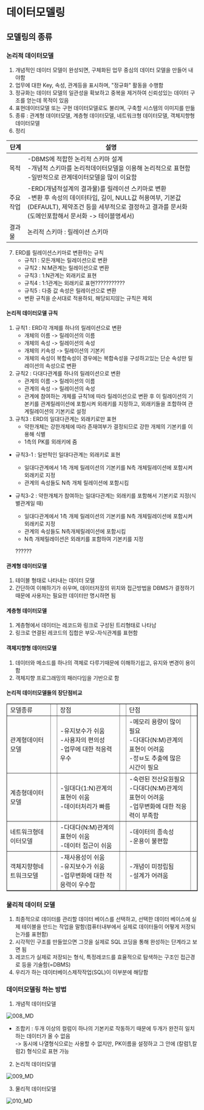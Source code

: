 # 데이터모델링

## 모델링의 종류

### 논리적 데이터모델

1. 개념적인 데이터 모델이 완성되면, 구체화된 업무 중심의 데이터 모델을 만들어 내야함
2. 업무에 대한 Key, 속성, 관계등을 표시하며, "정규화" 활동을 수행함
3. 정규화는 데이터 모델의 일관성을 확보하고 중복을 제거하여 신뢰성있는 데이터 구조를 얻는데 목적이 있음
4. 표현데이터모델 또는 구현 데이터모델로도 불리며, 구축할 시스템의 이미지를 만듦
5. 종류 : 관계형 데이터모델, 계층형 데이터모델, 네트워크형 데이터모델, 객체지향형 데이터모델
6. 정리

|단계|설명|
|---|---|
|목적|-DBMS에 적합한 논리적 스키마 설계<br>-개념적 스키마를  논리적데이터모델을 이용해 논리적으로 표현함<br>-일반적으로 관계데이터모델을 많이 이요함|
|주요 작업|-ERD(개념적설계의 결과물)를 릴레이션 스키마로 변환<br>-변환 후 속성의 데이터타입, 길이, NULL값 허용여부, 기본값(DEFAULT), 제약조건 등을 세부적으로 결정하고 결과를 문서화(도메인포함해서 문서화 -> 테이블명세서)|
|결과물|논리적 스키마 : 릴레이션 스키마|

7. ERD를 릴레이션스키마로 변환하는 규칙
    - 규칙1 : 모든개체는 릴레이션으로  변환
    - 규칙2 : N:M관계는 릴레이션으로 변환
    - 규칙3 : 1:N관계는 외래키로 표현
    - 규칙4 : 1:1관계는 외래키로 표현???????????
    - 규칙5 : 다중 값 속성은 릴레이션으로 변환
    - 변환 규칙을 순서대로 적용하되, 해당되지않는 규칙은 제외

#### 논리적 데이터모델 규칙

1. 규칙1 : ERD각 개체를 하나의 릴레이션으로 변환
    - 개체의 이름 -> 릴레이션의 이름
    - 개체의 속성 -> 릴레이션의 속성
    - 개체의 키속성 -> 릴레이션의 기본키
    - 개체의 속성이 복합속성이 경우에는 복합속성을 구성하고있는 단순 속성만 릴레이션의 속성으로 변환
2. 규칙2 : 다대다관계를 하나의 릴레이션으로 변환
    - 관계의 이름 -> 릴레이션의 이름
    - 관계의 속성 -> 릴레이션의 속성
    - 관계에 참여하는 개체를 규칙1에 따라 릴레이션으로 변환 후 이 릴레이션의 기본키를 관계릴레이션에 포함시켜 외래키를 지정하고, 외래키들을 조합하여 관계릴레이션의 기본키로 설정
3. 규칙3 : ERD의 일대다관계는 외래키로만 표현
    - 약한개체는 강한개체에 따라 존재여부가 결정되므로 강한 개체의 기본키를 이용해 식별
    - 1측의 PK를 외래키에 줌
- 규칙3-1 : 일반적인 일대다관계는 외래키로 표현
    - 일대다관계에서 1측 개체 릴레이션의 기본키를 N측 개체릴레이션에 포함시켜 외래키로 지정
    - 관계의 속성들도 N측 개체 릴레이션에 포함시킴
- 규칙3-2 : 약한개체가 참여하는 일대다관계는 외래키를 포함해서 기본키로 지정(식별관계일 때)
    - 일대다관계에서 1측 개체 릴레이션의 기본키를 N측 개체릴레이션에 포함시켜 외래키로 지정
    - 관계의 속성들도 N측개체릴레이션에 포함시킴
    - N측 개체릴레이션은 외래키를 포함하여 기본키를 지정

    ??????


#### 관계형 데이터모델

1. 테이블 형태로 나타내는 데이터 모델
2. 간단하여 이해하기가 쉬우며, 데이터저장의 위치와 접근방법을 DBMS가 결정하기때문에 사용자는 필요한 데이터만 명시하면 됨

#### 계층형 데이터모델

1. 계층형에서 데이터는 레코드와 링크로 구성된 트리형태로 나타남
2. 링크로 연결된 레코드의 집합은 부모-자식관계를 표현함

#### 객체지향형 데이터모델

1. 데이터와 메소드를 하나의 객체로 다루기때문에 이해하기쉽고, 유지와 변경이 용이함
2. 객체지향 프로그래밍의 패러다임을 기반으로 함

#### 논리적 데이터모델들의 장단점비교

<table border="1">
    <tr>
        <td>모델종류<td>
        <td>장점<td>
        <td>단점<td>
    </tr>
    <tr>
        <td>관계형데이터모델<td>
        <td>-유지보수가 쉬움<br>-사용자의 편의성<br>-업무에 대한 적응력 우수<td>
        <td>-메모리 용량이 많이 필요<br>-다대다(N:M)관계의 표현이 어려움<br>-정ㅂ도 추출에 많은 시간이 필요<td>
    </tr>
    <tr>
        <td>계층형데이터모델<td>
        <td>-일대다(1:N)관계의 표현이 쉬움<br>-데이터처리가 빠름<td>
        <td>-숙련된 전산요원필요<br>-다대다(N:M)관계의 표현이 어려움<br>-업무변화에 대한 적응력이 부족함<td>
    </tr>
    <tr>
        <td>네트워크형데이터모델<td>
        <td>-다대다(N:M)관계의 표현이 쉬움<br>-데이터 접근이 쉬움<td>
        <td>-데이터의 종속성<br>-운용이 불편함<td>
    </tr>
    <tr>
        <td>객체지향형네트워크모델<td>
        <td>-재사용성이 쉬움<br>-유지보수가 쉬움<br>-업무변화에 대한 적응력이 우수함<td>
        <td>-개념이 미정립됨<br>-설계가 어려움<td>
    </tr>
</table>


### 물리적 데이터 모델

1. 최종적으로 데이터를 관리할 데이터 베이스를 선택하고, 선택한 데이터 베이스에 실제 테이블을 만드는 작업을 말함(컴퓨터내부에서 실제로 데이터들이 어떻게 저장되는가를 표현함)
2. 시각적인 구조를 만들었으면 그것을 실제로 SQL 코딩을 통해 완성하는 단계라고 보면 됨
3. 레코드가 실제로 저장되는 형식, 특정레코드를 효율적으로 탐색하는 구조인 접근경로 등을 기술함(=DBMS)
4. 우리가 하는 데이터베이스제작작업(SQL)이 이부분에 해당함


### 데이터모델링 하는 방법

1. 개념적 데이터모델

![008_MD](https://github.com/user-attachments/assets/45328d4d-734c-4639-bb52-7456be658054)
- 조합키 : 두개 이상의 컬럼이 하나의 기본키로 작동하기 때문에 두개가 완전히 일치하는 데이터가 올 수 없음
<br>-> 동시에 나열형식으로는 사용할 수 없지만, PK이름을 설정하고 그 안에 (칼럼1,칼럼2) 형식으로 표현 가능

2. 논리적 데이터모델

![009_MD](https://github.com/user-attachments/assets/c6acea19-2209-481c-8c4a-36f24f41fb10)

3. 물리적 데이터모델

![010_MD](https://github.com/user-attachments/assets/760c45f5-6130-4b9b-a3a1-68b72e7f9aa6)